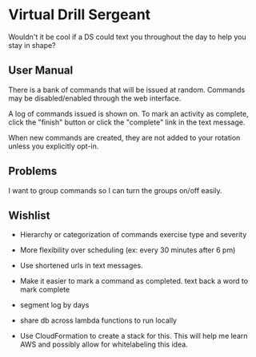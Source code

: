 # Virtual Drill Sergeant

Wouldn't it be cool if a DS could text you throughout the day to help you stay
in shape?


## User Manual

There is a bank of commands that will be issued at random.  Commands may be
disabled/enabled through the web interface.

A log of commands issued is shown on.  To mark an activity as complete, click
the "finish" button or click the "complete" link in the text message.

When new commands are created, they are not added to your rotation unless you
explicitly opt-in.


## Problems

I want to group commands so I can turn the groups on/off easily.

## Wishlist

* Hierarchy or categorization of commands
  exercise type and severity

* More flexibility over scheduling (ex: every 30 minutes after 6 pm)

* Use shortened urls in text messages.

* Make it easier to mark a command as completed.
  text back a word to mark complete

* segment log by days

* share db across lambda functions to run locally

* Use CloudFormation to create a stack for this.  This will help me learn AWS
    and possibly allow for whitelabeling this idea.

